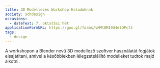 ```yaml
---
title: 3D Modellezés Workshop Haladóknak
society: schdesign
occasions:
  - dateText: 7. oktatási hét
applicationFormURL: https://goo.gl/forms/vMMt0M19Q4etOPc73
tags:
  - design
---
```


A workshopon a Blender nevű 3D modellező szoftver használatát fogjátok elsajátítani, amivel a későbbiekben lélegzetelállító modelleket tudtok majd alkotni.
